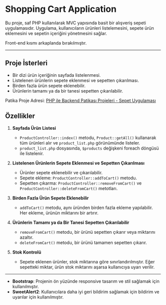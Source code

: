 # Shopping Cart Application

Bu proje, saf PHP kullanılarak MVC yapısında basit bir alışveriş sepeti uygulamasıdır. Uygulama, kullanıcıların ürünleri listelemesini, sepete ürün eklemesini ve sepetin içeriğini yönetmesini sağlar.

Front-end kısmı arkaplanda bırakılmıştır.

---

## Proje İsterleri

- Bir dizi ürün içeriğinin sayfada listelenmesi.
- Listelenen ürünlerin sepete eklenmesi ve sepetten çıkarılması.
- Birden fazla ürün sepete eklenebilir.
- Ürünlerin tamamı ya da bir tanesi sepetten çıkarılabilir.

Patika Proje Adresi: [PHP ile Backend Patikası Projeleri - Sepet Uygulaması](https://academy.patika.dev/tr/courses/php-ile-backend-patikasi-projeleri/php-proje-sepet)

## Özellikler

1. **Sayfada Ürün Listesi**

    - `ProductController::index()` metodu, `Product::getAll()` kullanarak tüm ürünleri alır ve `product_list.php` görünümünde listeler.
    - `product_list.php` dosyasında, `$products` değişkeni foreach döngüsü ile listelenir.

2. **Listelenen Ürünlerin Sepete Eklenmesi ve Sepetten Çıkarılması**

    - Ürünler sepete eklenebilir ve çıkarılabilir.
    - Sepete ekleme: `ProductController::addToCart()` metodu.
    - Sepetten çıkarma: `ProductController::removeFromCart()` ve `ProductController::deleteFromCart()` metotları.

3. **Birden Fazla Ürün Sepete Eklenebilir**

    - `addToCart()` metodu, aynı üründen birden fazla ekleme yapılabilir. Her ekleme, ürünün miktarını bir artırır.

4. **Ürünlerin Tamamı ya da Bir Tanesi Sepetten Çıkarılabilir**

    - `removeFromCart()` metodu, bir ürünü sepetten çıkarır veya miktarını azaltır.
    - `deleteFromCart()` metodu, bir ürünü tamamen sepetten çıkarır.

5. **Stok Kontrolü**

    - Sepete eklenen ürünler, stok miktarına göre sınırlandırılmıştır. Eğer sepetteki miktar, ürün stok miktarını aşarsa kullanıcıya uyarı verilir.

---

- **Bootstrap**: Projenin ön yüzünde responsive tasarım ve stil sağlamak için kullanılmıştır.
- **SweetAlert2**: Kullanıcılara daha iyi geri bildirim sağlamak için bildirim ve uyarılar için kullanılmıştır.

